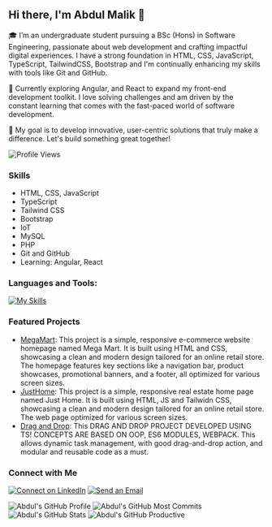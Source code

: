 ## Hi there, I'm Abdul Malik 👋

🎓 I’m an undergraduate student pursuing a BSc (Hons) in Software Engineering, passionate about web development and crafting impactful digital experiences. I have a strong foundation in HTML, CSS, JavaScript, TypeScript, TailwindCSS, Bootstrap and I'm continually enhancing my skills with tools like Git and GitHub.

🌱 Currently exploring Angular, and React to expand my front-end development toolkit. I love solving challenges and am driven by the constant learning that comes with the fast-paced world of software development.

🚀 My goal is to develop innovative, user-centric solutions that truly make a difference. Let's build something great together!

![Profile Views](https://komarev.com/ghpvc/?username=Abdul-Malik28&color=blue)

### Skills
- HTML, CSS, JavaScript
- TypeScript
- Tailwind CSS
- Bootstrap
- IoT
- MySQL
- PHP
- Git and GitHub
- Learning: Angular, React

### Languages and Tools:

[![My Skills](https://skillicons.dev/icons?i=js,html,css,bootstrap,git,github,mysql,php,tailwind,arduino,bash,vscode,webpack,ts)](https://skillicons.dev)

### Featured Projects
- [MegaMart](https://github.com/Abdul-Malik28/Megamart): This project is a simple, responsive e-commerce website homepage named Mega Mart. It is built using HTML and CSS, showcasing a clean and modern design tailored for an online retail store. The homepage features key sections like a navigation bar, product showcases, promotional banners, and a footer, all optimized for various screen sizes.
-  [JustHome](https://github.com/Abdul-Malik28/JustHome-RealEstate): This project is a simple, responsive real estate home page named Just Home. It is built using HTML, JS and Tailwidn CSS, showcasing a clean and modern design tailored for an online retail store. The web page optimized for various screen sizes.
-  [Drag and Drop](https://github.com/Abdul-Malik28/drag-drop-project-with-TS): This DRAG AND DROP PROJECT DEVELOPED USING TS! CONCEPTS ARE BASED ON OOP, ES6 MODULES, WEBPACK. This allows dynamic task management, with good drag-and-drop action, and modular and reusable code as a must.

### Connect with Me
[![Connect on LinkedIn](https://skillicons.dev/icons?i=linkedin)](https://www.linkedin.com/in/abdul-malik-5b26b9317/)
[![Send an Email](https://skillicons.dev/icons?i=gmail)](mailto:malik.info28@gmail.com)


![Abdul's GitHub Profile](http://github-profile-summary-cards.vercel.app/api/cards/profile-details?username=Abdul-Malik28&theme=github_dark)
![Abdul's GitHub Most Commits](http://github-profile-summary-cards.vercel.app/api/cards/most-commit-language?username=Abdul-Malik28&theme=github_dark&exclude=html,css,tailwind)
![Abdul's GitHub Stats](http://github-profile-summary-cards.vercel.app/api/cards/stats?username=Abdul-Malik28&theme=github_dark)
![Abdul's GitHub Productive](http://github-profile-summary-cards.vercel.app/api/cards/productive-time?username=Abdul-Malik28&theme=github_dark&utcOffset=+05.30)


<!--
**Abdul-Malik28/Abdul-Malik28** is a ✨ _special_ ✨ repository because its `README.md` (this file) appears on your GitHub profile.

Here are some ideas to get you started:

- 🔭 I’m currently working on ...
- 🌱 I’m currently learning ...
- 👯 I’m looking to collaborate on ...
- 🤔 I’m looking for help with ...
- 💬 Ask me about ...
- 📫 How to reach me: ...
- 😄 Pronouns: ...
- ⚡ Fun fact: ...
-->
